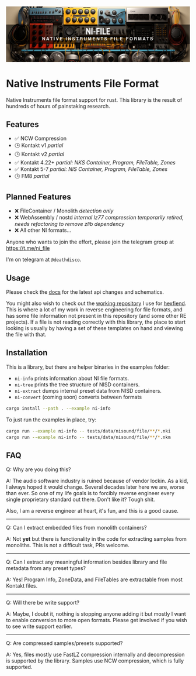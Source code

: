 <p align="center">
  <img src="assets/banner.jpg" />
</p>

# Native Instruments File Format

Native Instruments file format support for rust. This library is the result of hundreds of hours of painstaking research.

## Features

- ✅ NCW Compression
- 🕒 Kontakt v1 _partial_
- 🕒 Kontakt v2 _partial_
- ✅ Kontakt 4.22+ _partial: NKS Container, Program, FileTable, Zones_
- ✅ Kontakt 5-7 _partial: NIS Container, Program, FileTable, Zones_
- 🕒 FM8 _partial_

## Planned Features

- ❌ FileContainer / Monolith _detection only_
- ❌ WebAssembly / nostd _internal lz77 compression temporarily retired, needs refactoring to remove zlib dependency_
- ❌ All other NI formats...

Anyone who wants to join the effort, please join the telegram group at https://t.me/ni_file

I'm on telegram at `@deathdisco`.

## Usage

Please check the [docs](/doc/README.md) for the latest api changes and schematics.

You might also wish to check out the [working repository](https://github.com/monomadic/hexfiend-templates) I use for [hexfiend](https://hexfiend.com/). This is where a lot of my work in reverse engineering for file formats, and has some file information not present in this repository (and some other RE projects). If a file is not reading correctly with this library, the place to start looking is usually by having a set of these templates on hand and viewing the file with that.

## Installation

This is a library, but there are helper binaries in the examples folder:

- `ni-info` prints information about NI file formats.
- `ni-tree` prints the tree structure of NISD containers.
- `ni-extract` dumps internal preset data from NISD containers.
- `ni-convert` (coming soon) converts between formats

```bash
cargo install --path . --example ni-info
```

To just run the examples in place, try:

```bash
cargo run --example ni-info -- tests/data/nisound/file/**/*.nki
cargo run --example ni-info -- tests/data/nisound/file/**/*.nkm
```

## FAQ

Q: Why are you doing this?

A: The audio software industry is ruined because of vendor lockin. As a kid, I always hoped it would change. Several decades later here we are, worse than ever. So one of my life goals is to forcibly reverse engineer every single proprietary standard out there. Don't like it? Tough shit.

Also, I am a reverse engineer at heart, it's fun, and this is a good cause.

---

Q: Can I extract embedded files from monolith containers?

A: Not **yet** but there is functionality in the code for extracting samples from monoliths. This is not a difficult task, PRs welcome.

---

Q: Can I extract any meaningful information besides library and file metadata from any preset types?

A: Yes! Program Info, ZoneData, and FileTables are extractable from most Kontakt files.

---

Q: Will there be write support?

A: Maybe, I doubt it, nothing is stopping anyone adding it but mostly I want to enable conversion to more open formats. Please get involved if you wish to see write support earlier.

---

Q: Are compressed samples/presets supported?

A: Yes, files mostly use FastLZ compression internally and decompression is supported by the library. Samples use NCW compression, which is fully supported.
